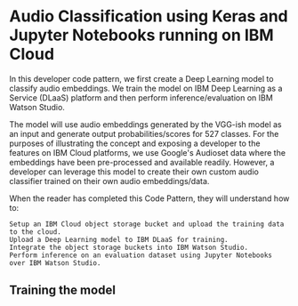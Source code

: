 # Audio Classification using Keras and Jupyter Notebooks running on IBM Cloud

In this developer code pattern, we first create a Deep Learning model to classify audio embeddings. We train the model on IBM Deep Learning as a Service (DLaaS) platform and then perform inference/evaluation on IBM Watson Studio. 

The model will use audio embeddings generated by the VGG-ish model as an input and generate output probabilities/scores for 527 classes. For the purposes of illustrating the concept and exposing a developer to the features on IBM Cloud platforms, we use Google's Audioset data where the embeddings have been pre-processed and available readily.  However, a developer can leverage this model to create their own custom audio classifier trained on their own audio embeddings/data.

When the reader has completed this Code Pattern, they will understand how to:

    Setup an IBM Cloud object storage bucket and upload the training data to the cloud.
    Upload a Deep Learning model to IBM DLaaS for training.
    Integrate the object storage buckets into IBM Watson Studio.
    Perform inference on an evaluation dataset using Jupyter Notebooks over IBM Watson Studio.

## Training the model

